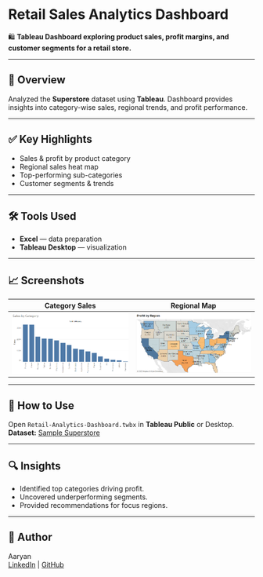 # Retail Sales Analytics Dashboard

🛍️ **Tableau Dashboard exploring product sales, profit margins, and customer segments for a retail store.**

---

## 📌 Overview

Analyzed the **Superstore** dataset using **Tableau**. Dashboard provides insights into category-wise sales, regional trends, and profit performance.

---

## ✅ Key Highlights

- Sales & profit by product category  
- Regional sales heat map  
- Top-performing sub-categories  
- Customer segments & trends

---

## 🛠️ Tools Used

- **Excel** — data preparation  
- **Tableau Desktop** — visualization

---

## 📈 Screenshots

| Category Sales | Regional Map |
|---|---|
| ![Category](images/category_sales.png) | ![Region](images/region_map.png) |

---

## 📂 How to Use

Open `Retail-Analytics-Dashboard.twbx` in **Tableau Public** or Desktop.  
**Dataset:** [Sample Superstore](https://community.tableau.com/s/sample-superstore-data)

---

## 🔍 Insights

- Identified top categories driving profit.
- Uncovered underperforming segments.
- Provided recommendations for focus regions.

---

## 👤 Author

Aaryan  
[LinkedIn](https://Linkedin/in/anarray) | [GitHub](https://Github/An-Array)
